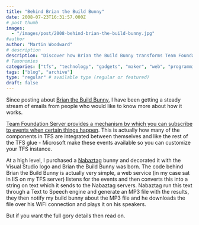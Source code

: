 ```yaml
---
title: "Behind Brian the Build Bunny"
date: 2008-07-23T16:31:57.000Z
# post thumb
images:
  - "/images/post/2008-behind-brian-the-build-bunny.jpg"
#author
author: "Martin Woodward"
# description
description: "Discover how Brian the Build Bunny transforms Team Foundation Server events into audio notifications using simple web service integration."
# Taxonomies
categories: ["tfs", "technology", "gadgets", "maker", "web", "programming"]
tags: ["blog", "archive"]
type: "regular" # available type (regular or featured)
draft: false
---
```


[](http://www.youtube.com/watch?v=Is32fWJJA-I) Since posting about [Brian the Build Bunny](http://www.woodwardweb.com/gadgets/000434.html), I have been getting a steady stream of emails from people who would like to know more about how it works.

[Team Foundation Server provides a mechanism by which you can subscribe to events when certain things happen](http://msdn.microsoft.com/en-us/magazine/cc507647.aspx). This is actually how many of the components in TFS are integrated between themselves and like the rest of the TFS glue - Microsoft make these events available so you can customize your TFS instance.

At a high level, I purchased a [Nabaztag](http://www.nabaztag.com/) bunny and decorated it with the Visual Studio logo and Brian the Build Bunny was born. The code behind Brian the Build Bunny is actually very simple, a web service (in my case sat in IIS on my TFS server) listens for the events and then converts this into a string on text which it sends to the Nabaztag servers. Nabaztag run this text through a Text to Speech engine and generate an MP3 file with the results, they then notify my build bunny about the MP3 file and he downloads the file over his WiFi connection and plays it on his speakers.

But if you want the full gory details then read on.
